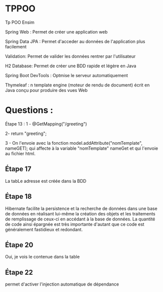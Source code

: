 # TPPOO
Tp POO Ensim

Spring Web : Permet de créer une application web

Spring Data JPA : Permet d'acceder au données de l'application plus facilement

Validation: Permet de valider les données rentrer par l'utilisateur

H2 Database: Permet de créer une BDD rapide et légère en Java

Spring Boot DevTools : Optmise le serveur automatiquement

Thymeleaf : n template engine (moteur de rendu de document) écrit en Java conçu pour produire des vues Web

<H1>Questions : </H1>
Étape 13 :
1 - @GetMapping("/greeting")

2-  return "greeting";

3 - On l'envoie avec la fonction  model.addAttribute("nomTemplate", nameGET); qui affecte à la variable "nomTemplate" nameGet et qui l'envoie au fichier html.

<h2> Étape 17</h2>
La tabLe adresse est créée dans la BDD 
<h2> Étape 18</h2>

Hibernate facilite la persistence et la recherche de données dans une base de données en réalisant lui-même la création des objets et les traitements de remplissage de ceux-ci en accédant à la base de données. La quantité de code ainsi épargnée est très importante d'autant que ce code est généralement fastidieux et redondant.
<h2> Étape 20</h2>
Oui, je vois le contenue dans la table
<h2> Étape 22</h2>
permet d'activer l'injection automatique de dépendance